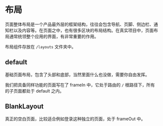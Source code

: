 # 布局

页面整体布局是一个产品最外层的框架结构，往往会包含导航、页脚、侧边栏、通知栏以及内容等。在页面之中，也有很多区块的布局结构。在真实项目中，页面布局通常统领整个应用的界面，有非常重要的作用。

布局组件存放在 `/layouts` 文件夹中。

## default

基础页面布局，包含了头部和底部，当然里面什么也没做，需要你自由发挥。

我们把具备同样功能的页面写在了 frameIn 中，它处于路由的 `/` 根路径下，所有的子页面都处于 default 之内。

## BlankLayout

真正的空白页面，比较适合例如登录这种独立的页面，处于 frameOut 中。
